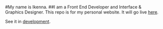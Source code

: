 #My name is Ikenna.
##I am a Front End Developer and Interface & Graphics Designer.
This repo is for my personal website. It will go live [here](http://ikenna.ugw.space).

See it in [development](http://ikenna.surge.sh).
